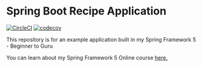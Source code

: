 # Spring Boot Recipe Application
[![CircleCI](https://circleci.com/gh/aminabromand/spring5-recipe-app.svg?style=svg)](https://circleci.com/gh/aminabromand/spring5-recipe-app)
[![codecov](https://codecov.io/gh/aminabromand/spring5-recipe-app/branch/master/graph/badge.svg)](https://codecov.io/gh/aminabromand/spring5-recipe-app)

This repository is for an example application built in my Spring Framework 5 - Beginner to Guru

You can learn about my Spring Framework 5 Online course [here.](https://go.springframework.guru/spring-framework-5-online-course)